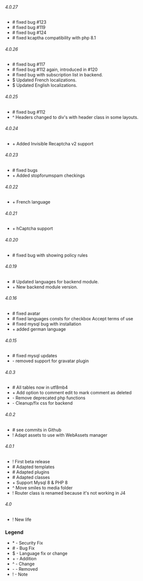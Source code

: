 ###### 4.0.27
- \# fixed bug #123
- \# fixed bug #119
- \# fixed bug #124
- \# fixed kcaptha compatibility with php 8.1

###### 4.0.26
- \# fixed bug #117
- \# fixed bug #112 again, introduced in #120
- \# fixed bug with subscription list in backend.
- $ Updated French localizations.
- $ Updated English localizations.

###### 4.0.25
- \# fixed bug #112
- ^ Headers changed to div's with header class in some layouts.

###### 4.0.24
- \+ Added Invisible Recaptcha v2 support

###### 4.0.23
- \# fixed bugs
- \+ Added stopforumspam checkings

###### 4.0.22
- \+ French language

###### 4.0.21
- \+ hCaptcha support

###### 4.0.20
- \# fixed bug with showing policy rules

###### 4.0.19
- \# Updated languages for backend module.
- \+ New backend module version.

###### 4.0.16
- \# fixed avatar
- \# fixed languages consts for checkbox Accept terms of use
- \# fixed mysql bug with installation
- \+ added german language

###### 4.0.15
- \# fixed mysql updates
- \- removed support for gravatar plugin

###### 4.0.3
- \# All tables now in utf8mb4
- \+ Add option to comment edit to mark comment as deleted
- \- Remove deprecated php functions
- \- Cleanup/fix css for backend

###### 4.0.2
- \# see commits in Github
- ! Adapt assets to use with WebAssets manager

###### 4.0.1
- ! First beta release
- \# Adapted templates
- \# Adapted plugins
- \# Adapted classes
- \+ Support Mysql 8 & PHP 8
- ^ Move smiles to media folder
- ! Router class is renamed because it's not working in J4

###### 4.0
- ! New life

### Legend
- \* - Security Fix
- \# - Bug Fix
- \$ - Language fix or change
- \+ - Addition
- \^ - Change
- \- - Removed
- ! - Note
